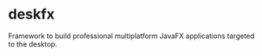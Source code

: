 # deskfx
Framework to build professional multiplatform JavaFX applications targeted to the desktop.
